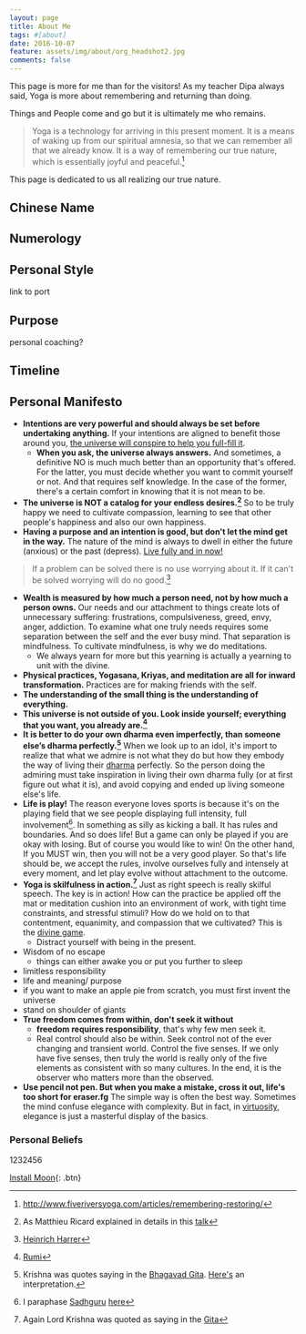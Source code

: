 ```yaml
---
layout: page
title: About Me
tags: #[about]
date: 2016-10-07
feature: assets/img/about/org_headshot2.jpg
comments: false
---
```

This page is more for me than for the visitors! As my teacher Dipa always said, Yoga is more about remembering and returning than doing.  

Things and People come and go but it is ultimately me who remains.
> Yoga is a technology for arriving in this present moment. It is a means of waking up from our spiritual amnesia, so that we can remember all that we already know. It is a way of remembering our true nature, which is essentially joyful and peaceful.[^remembering]

This page is dedicated to us all realizing our true nature.

## Chinese Name
## Numerology
## Personal Style
link to port
## Purpose
personal coaching?
## Timeline

## Personal Manifesto
* **Intentions are very powerful and should always be set before undertaking anything.** If your intentions are aligned to benefit those around you, [the universe will conspire to help you full-fill it][1].
  * **When you ask, the universe always answers.** And sometimes, a definitive NO is much much better than an opportunity that's offered. For the latter, you must decide whether you want to commit yourself or not. And that requires self knowledge. In the case of the former, there's a certain comfort in knowing that it is not mean to be.
* **The universe is NOT a catalog for your endless desires.[^2]** So to be truly happy we need to cultivate compassion, learning to see that other people's happiness and also our own happiness.
* **Having a purpose and an intention is good, but don't let the mind get in the way.** The nature of the mind is always to dwell in either the future (anxious) or the past (depress). [Live fully and in now!][3.1]
>If a problem can be solved there is no use worrying about it. If it can't be solved worrying will do no good.[^3]

* **Wealth is measured by how much a person need, not by how much a person owns.** Our needs and our attachment to things create lots of unnecessary suffering: frustrations, compulsiveness, greed, envy, anger, addiction. To examine what one truly needs requires some separation between the self and the ever busy mind. That separation is mindfulness. To cultivate mindfulness, is why we do meditations.
  * We always yearn for more but this yearning is actually a yearning to unit with the divine.
* **Physical practices, Yogasana, Kriyas, and meditation are all for inward transformation.** Practices are for making friends with the self.
* **The understanding of the small thing is the understanding of everything.**
* **This universe is not outside of you. Look inside yourself; everything that you want, you already are.[^7]**
* **It is better to do your own dharma even imperfectly, than someone else’s dharma perfectly.[^8]** When we look up to an idol, it's import to realize that what we admire is not what they do but how they embody the way of living their [dharma][def.dharma] perfectly. So the person doing the admiring must take inspiration in living their own dharma fully (or at first figure out what it is), and avoid copying and ended up living someone else's life.
* **Life is play!** The reason everyone loves sports is because it's on the playing field that we see people displaying full intensity, full involvement[^9]. In something as silly as kicking a ball. It has rules and boundaries. And so does life! But a game can only be played if you are okay with losing. But of course you would like to win! On the other hand, If you MUST win, then you will not be a very good player. So that's life should be, we accept the rules, involve ourselves fully and intensely at every moment, and let play evolve without attachment to the outcome.
* **Yoga is skilfulness in action.[^10]** Just as right speech is really skilful speech. The key is in action! How can the practice be applied off the mat or meditation cushion into an environment of work, with tight time constraints, and stressful stimuli? How do we hold on to that contentment, equanimity, and compassion that we cultivated? This is the [divine game][10].
  * Distract yourself with being in the present.
* Wisdom of no escape
  * things can either awake you or put you further to sleep
* limitless responsibility
* life and meaning/ purpose
* if you want to make an apple pie from scratch, you must first invent the universe
* stand on shoulder of giants
* **True freedom comes from within, don't seek it without**
  * **freedom requires responsibility**, that's why few men seek it.
  * Real control should also be within. Seek control not of the ever changing and transient  world. Control the five senses. If we only have five senses, then truly the world is really only of the five elements as consistent with so many cultures. In the end, it is the observer who matters more than the observed.
* **Use pencil not pen. But when you make a mistake, cross it out, life's too short for eraser.fg** The simple way is often the best way. Sometimes the mind confuse elegance with complexity. But in fact, in [virtuosity][def.virtuosity], elegance is just a masterful display of the basics.

### Personal Beliefs

1232456  
<!-- link to blog cat -->
[Install Moon](https://github.com/TaylanTatli/Moon){: .btn}

[^remembering]: http://www.fiveriversyoga.com/articles/remembering-restoring/
[^2]: As Matthieu Ricard explained in details in this [talk][2]
[^3]: [Heinrich Harrer][3.2]
[^7]: [Rumi][7]
[^8]: Krishna was quotes saying in the [Bhagavad Gita][8.1]. [Here's][8.2] an interpretation.
[^9]: I paraphase [Sadhguru][def.sadhguru] [here][9.1]
[^10]: Again Lord Krishna was quoted as saying in the [Gita][8.1]

[1]: https://www.goodreads.com/book/show/137038.The_Spontaneous_Fulfillment_of_Desire
[2]: https://www.youtube.com/watch?v=nGVzRwM7EVI
[3.1]: https://www.goodreads.com/book/show/6708.The_Power_of_Now
[3.2]: https://www.goodreads.com/quotes/565864-we-have-a-saying-in-tibet-if-a-problem-can
[7]: https://www.goodreads.com/quotes/7659622-the-universe-is-not-outside-of-you-look-inside-yourself
[8.1]: https://smile.amazon.com/gp/product/1586380192/ref=smi_www_rco2_go_smi_3499214142?_encoding=UTF8&ie=UTF8&psc=1&smid=ATVPDKIKX0DER
[8.2]: https://www.quora.com/What-does-Krishna-mean-when-he-says-It-is-better-to-do-your-own-dharma-even-imperfectly-than-someone-else%E2%80%99s-dharma-perfectly
[9.1]: http://isha.sadhguru.org/blog/lifestyle/health-fitness/are-you-game-life/
[9.2]: http://isha.sadhguru.org/blog/sadhguru/spot/life-is-a-five-cornered-game/
[10]: https://www.youtube.com/watch?v=0mV2Yq896NM&t=64s

[def.dharma]: https://en.wikipedia.org/wiki/Dharma
[def.sadhguru]: http://isha.sadhguru.org/
[def.virtuosity]: http://journal.crossfit.com/2005/08/virtuosity-1.tpl
